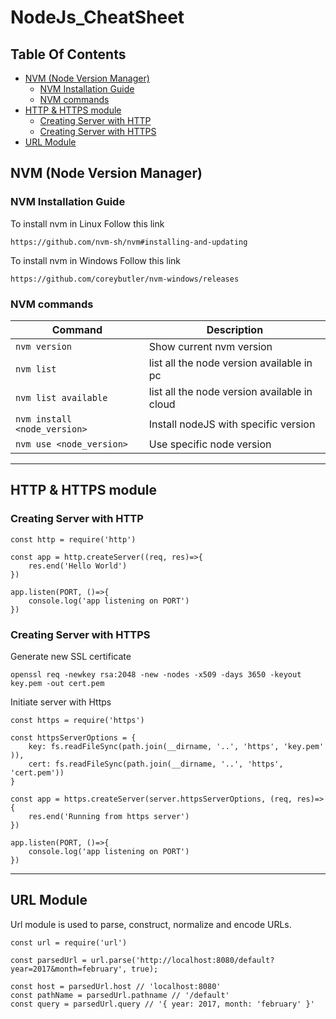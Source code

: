 # NodeJs_CheatSheet

## Table Of Contents
- [NVM (Node Version Manager)](#nvm-node-version-manager-)
    + [NVM Installation Guide](#nvm-installation-guide)
    + [NVM commands](#nvm-commands)
- [HTTP & HTTPS module](#http--https-module)
  * [Creating Server with HTTP](#creating-server-with-http)
  * [Creating Server with HTTPS](#creating-server-with-https)
- [URL Module](#url-module)

## NVM (Node Version Manager)

### NVM Installation Guide
To install nvm in Linux Follow this link
```
https://github.com/nvm-sh/nvm#installing-and-updating
```
To install nvm in Windows Follow this link
```
https://github.com/coreybutler/nvm-windows/releases
```


### NVM commands
| Command | Description |
| ------- | ----------- |
| `nvm version` |Show current nvm version|
| `nvm list` |list all the node version available in pc|
| `nvm list available` |list all the node version available in cloud|
| `nvm install <node_version>` |Install nodeJS with specific version|
| `nvm use <node_version>` |Use specific node version|

____

## HTTP & HTTPS module

### Creating Server with HTTP
```
const http = require('http')

const app = http.createServer((req, res)=>{
    res.end('Hello World')
})

app.listen(PORT, ()=>{
    console.log('app listening on PORT')
})
```

### Creating Server with HTTPS
Generate new SSL certificate 

```
openssl req -newkey rsa:2048 -new -nodes -x509 -days 3650 -keyout key.pem -out cert.pem
```

Initiate server with Https 
```
const https = require('https')

const httpsServerOptions = {
    key: fs.readFileSync(path.join(__dirname, '..', 'https', 'key.pem' )),
    cert: fs.readFileSync(path.join(__dirname, '..', 'https', 'cert.pem'))
}

const app = https.createServer(server.httpsServerOptions, (req, res)=>{
    res.end('Running from https server')
})

app.listen(PORT, ()=>{
    console.log('app listening on PORT')
})
```

____

## URL Module
Url module is used to parse, construct, normalize and encode URLs.
```
const url = require('url')

const parsedUrl = url.parse('http://localhost:8080/default?year=2017&month=february', true);

const host = parsedUrl.host // 'localhost:8080'
const pathName = parsedUrl.pathname // '/default'
const query = parsedUrl.query // '{ year: 2017, month: 'february' }'
```